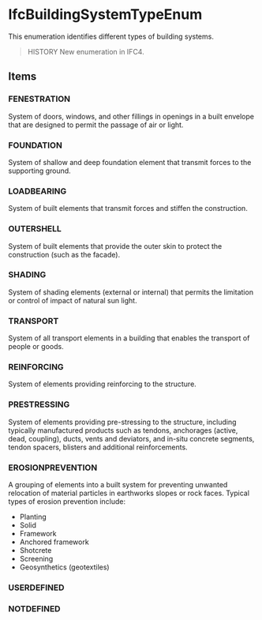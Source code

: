 # IfcBuildingSystemTypeEnum

This enumeration identifies different types of building systems.

> HISTORY  New enumeration in IFC4.

## Items

### FENESTRATION
System of doors, windows, and other fillings in openings in a built envelope that are designed to permit the passage of air or light.

### FOUNDATION
System of shallow and deep foundation element that transmit forces to the supporting ground.

### LOADBEARING
System of built elements that transmit forces and stiffen the construction.

### OUTERSHELL
System of built elements that provide the outer skin to protect the construction (such as the facade).

### SHADING
System of shading elements (external or internal) that permits the limitation or control of impact of natural sun light.

### TRANSPORT
System of all transport elements in a building that enables the transport of people or goods.

### REINFORCING
System of elements providing reinforcing to the structure.

### PRESTRESSING
System of elements providing pre-stressing to the structure, including typically manufactured products such as tendons, anchorages (active, dead, coupling), ducts, vents and deviators, and in-situ concrete segments, tendon spacers, blisters and additional reinforcements.

### EROSIONPREVENTION
A grouping of elements into a built system for preventing unwanted relocation of material particles in earthworks slopes or rock faces.
Typical types of erosion prevention include:
* Planting
* Solid
* Framework
* Anchored framework
* Shotcrete
* Screening
* Geosynthetics (geotextiles)

### USERDEFINED


### NOTDEFINED

